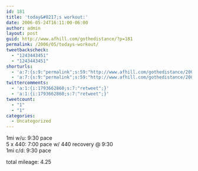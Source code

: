```yaml
---
id: 181
title: 'today&#8217;s workout:'
date: 2006-05-24T16:11:00-06:00
author: admin
layout: post
guid: http://www.afhill.com/gothedistance/?p=181
permalink: /2006/05/todays-workout/
tweetbackscheck:
  - "1243443451"
  - "1243443451"
shorturls:
  - 'a:7:{s:9:"permalink";s:59:"http://www.afhill.com/gothedistance/2006/05/todays-workout/";s:7:"tinyurl";s:25:"http://tinyurl.com/qnevb7";s:4:"isgd";s:17:"http://is.gd/zlUq";s:5:"bitly";s:19:"http://bit.ly/zbhvD";s:5:"snipr";s:22:"http://snipr.com/hwxhu";s:5:"snurl";s:22:"http://snurl.com/hwxhu";s:7:"snipurl";s:24:"http://snipurl.com/hwxhu";}'
  - 'a:7:{s:9:"permalink";s:59:"http://www.afhill.com/gothedistance/2006/05/todays-workout/";s:7:"tinyurl";s:25:"http://tinyurl.com/qnevb7";s:4:"isgd";s:17:"http://is.gd/zlUq";s:5:"bitly";s:19:"http://bit.ly/zbhvD";s:5:"snipr";s:22:"http://snipr.com/hwxhu";s:5:"snurl";s:22:"http://snurl.com/hwxhu";s:7:"snipurl";s:24:"http://snipurl.com/hwxhu";}'
twittercomments:
  - 'a:1:{i:1793662860;s:7:"retweet";}'
  - 'a:1:{i:1793662860;s:7:"retweet";}'
tweetcount:
  - "1"
  - "1"
categories:
  - Uncategorized
---
```

1mi w/u: 9:30 pace  
5 x 440: 7:00 pace w/ 440 recovery @ 9:30  
1mi c/d: 9:30 pace

total mileage: 4.25